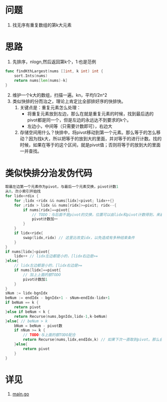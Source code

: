 # 问题
1. 找无序有重复数组的第k大元素

# 思路
1. 先排序，nlogn,然后返回第k个，1:也是范例
```go
func findKthLargest(nums []int, k int) int {
    sort.Ints(nums)
    return nums[len(nums)-k]
}
```
2. 维护一个k大的数组，扫描一遍。kn，平均1/2n^2
3. 类似快排的分而治之，理论上肯定比全部排好序的快排快。
    1. 关键点是：重复元素怎么处理：
        - 将重复元素放到左边，那么在就是重复元素的时候，找到最后选的pivot都是同一个，但是左边的永远达不到要求的k个。
        - 左边小，中间等（只需要计数即可），右边大
    2. 存储空间用什么？快排中，将pivot移动到第一个元素。那么等于的怎么移动？因为找k大，所以把等于的放到大的里面，并对等于的进行计数。找的时候，如果在等于的这个区间，就是pivot值；否则将等于的放到大的里面一并查找。

# 类似快排分治发伪代码
```go
取最左边第一个元素作为pivot，与最后一个元素交换，pivot计数1
从0，次小索引开始找
for lidx<rdix {
    for ;lidx <ridx && nums[lidx]<pivot; lidx++{}
    for ;ridx > lidx && nums[ridx]>=pivit; ridx--{
        if nums[ridx]==pivot{
            // TODO：与后面不是pivot的交换，位置可以由lidx和pivot计数得到，来避免递归是一直取到pivot导致的不能结束问题
            pivot计数加一
        }
    }
    if lidx<ridx{
        swap(lidx,ridx) // 这里比改变idx，以免造成有多种结束条件
    }
}
if nums[lidx]<pivot{
    lidx++ // lidx左边都是小的，[lidx右边是>=
}else{
    // lidx左边都是小的，[lidx右边是>=
    if nums[lidx]==pivot{
        // 加上上面的额TODO
        pivot计数加1
    }
}
sNum := lidx-bgnIdx
beNum := endIdx - bgnIdx+1 - sNum=endIdx-lidx+1
if beNum == k {
    return pivot
}else if beNum < k {
    return Recurse(nums,bgnIdx,lidx-1,k-beNum)
}else{ // beNum > k
    bNum = beNum - pivot数
    if nNum >= k {
        // TODO:与上面的额TODO配合
        return Recurse(nums,lidx,endIdx,k) // 如果下次一直取到pivot。那么会一直递归下去
    }else{
        return pivot
    }
}
```

# 详见
1. [main.go](main.go)